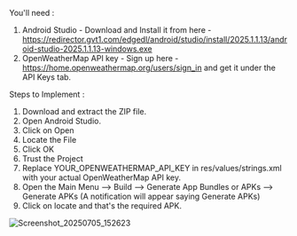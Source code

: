 You'll need :
1.  Android Studio - Download and Install it from here - https://redirector.gvt1.com/edgedl/android/studio/install/2025.1.1.13/android-studio-2025.1.1.13-windows.exe
2.  OpenWeatherMap API key - Sign up here - https://home.openweathermap.org/users/sign_in and get it under the API Keys tab.

Steps to Implement : 
1.  Download and extract the ZIP file.
2.  Open Android Studio. 
3.  Click on Open
4.  Locate the File
5.  Click OK
6.  Trust the Project
7.  Replace YOUR_OPENWEATHERMAP_API_KEY in res/values/strings.xml with your actual OpenWeatherMap API key.
8.  Open the Main Menu --> Build --> Generate App Bundles or APKs --> Generate APKs (A notification will appear saying Generate APKs)
9.  Click on locate and that's the required APK.

![Screenshot_20250705_152623](https://github.com/user-attachments/assets/55e3f1de-79e5-495e-9cdd-cc29ed37a188)
